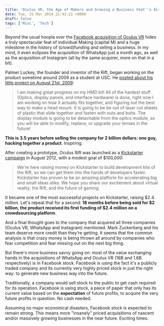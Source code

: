 ```yaml
---
title: 'Oculus VR, the Age of Makers and Growing a Business that''s Already Huge'
date: Tue, 25 Mar 2014 22:43:22 +0000
draft: false
tags: ['Misc', 'Tech']
---
```


Beyond the usual hoopla over the [Facebook acquisition of Oculus VR](http://newsroom.fb.com/news/2014/03/facebook-to-acquire-oculus/) hides a truly spectacular feat of individual Making (capital M) and a huge milestone in the history of (crowd)funding and selling a business. In my mind, it even eclipses the acquisition of WhatsApp just a month ago, as well as the acquisition of Instagram (all by the same acquirer, more on that in a bit).

Palmer Luckey, the founder and inventor of the Rift, began working on the product sometime around 2009 as a student at USC. He [posted about his little project on August 21st, 2009](http://www.mtbs3d.com/phpbb/viewtopic.php?f=140&t=14777):

> I am making great progress on my HMD kit! All of the hardest stuff (Optics, display panels, and interface hardware) is done, right now I am working on how it actually fits together, and figuring out the best way to make a head mount. It is going to be be out of laser cut sheets of plastic that slide together and fasten with nuts and bolts. The display module is going to be detachable from the optics module, so you will be able to modify, replace, or upgrade your lenses in the future!

**This is 3.5 years before selling the company for 2 billion dollars: one guy, hacking together a product**. Inspiring.

After creating a prototype, Oculus Rift was launched as a [Kickstarter campaign](https://www.kickstarter.com/projects/1523379957/oculus-rift-step-into-the-game) in August 2012, with a modest goal of $100,000:

> We're here raising money on Kickstarter to build development kits of the Rift, so we can get them into the hands of developers faster. Kickstarter has proven to be an amazing platform for accelerating big and small ideas alike. We hope you share our excitement about virtual reality, the Rift, and the future of gaming.

It became one of the most successful projects on Kickstarter, raising $2.4 million. Let's repeat that for a second: **18 months before being sold for $2 billion, the product received its first funding of $2.4 million on a crowdsourcing platform**.

And a final thought goes to the company that acquired all three companies (Oculus VR, WhatsApp and Instagram) mentioned. Mark Zuckerberg and his team deserve more credit than they're getting. It seems that the common analysis is that crazy money is being thrown all around by companies who fear competition and fear missing out on the next big thing.

But there's more business savvy going on: most of the value exchanging hands in the acquisitions of WhatsApp and Oculus VR (16B and 1.6B respectively) is in Facebook stock. Facebook is using the fact it's a publicly traded company and its currently very highly priced stock in just the right way: to generate new business way into the future.

Traditionally, a company would sell stock to the public to get cash required for its operation. Facebook is using stock, a piece of paper that only has its current value based on the **expectation** of future profits, to acquire the very future profits in question. No cash needed.

Assuming no major economical disasters, Facebook stock is expected to remain strong. This means more "insanely" priced acquisitions of nascent and/or massively growing businesses in the near future. Exciting times.